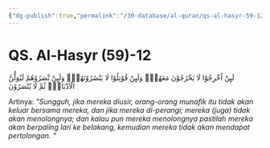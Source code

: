 ```yaml
---
{"dg-publish":true,"permalink":"/30-database/al-quran/qs-al-hasyr-59-12/"}
---
```



# QS. Al-Hasyr (59)-12
لَىِٕنْ اُخْرِجُوْا لَا يَخْرُجُوْنَ مَعَهُمْۚ وَلَىِٕنْ قُوْتِلُوْا لَا يَنْصُرُوْنَهُمْۚ وَلَىِٕنْ نَّصَرُوْهُمْ لَيُوَلُّنَّ الْاَدْبَارَۙ ثُمَّ لَا يُنْصَرُوْنَ 

Artinya: *"Sungguh, jika mereka diusir, orang-orang munafik itu tidak akan keluar bersama mereka, dan jika mereka di-perangi; mereka (juga) tidak akan menolongnya; dan kalau pun mereka menolongnya pastilah mereka akan berpaling lari ke belakang, kemudian mereka tidak akan mendapat pertolongan. "*
